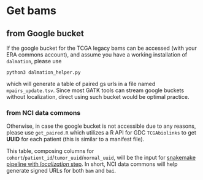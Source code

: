 # Get bams

## from Google bucket

If the google bucket for the TCGA legacy bams can be accessed (with your ERA commons account), and assume you have a working installation of `dalmation`, please use

```
python3 dalmation_helper.py
```

which will generate a table of paired gs urls in a file named `mpairs_update.tsv`. Since most GATK tools can stream google buckets without localization, direct using such bucket would be optimal practice.


### from NCI data commons

Otherwise, in case the google bucket is not accessible due to any reasons, please use `get_paired.R` which utilizes a R API for GDC `TCGAbiolinks` to get **UUID** for each patient (this is similar to a manifest file). 

This table, composing columns for `cohort`/`patient_id`/`tumor_uuid`/`normal_uuid`, will be the input for [snakemake pipeline with *localization* step](https://github.com/hurrialice/smk-m2). In short, NCI data commons will help generate signed URLs for both `bam` and `bai`. 
